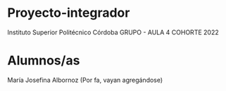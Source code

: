 # Proyecto-integrador

Instituto Superior Politécnico Córdoba 
GRUPO - AULA 4 COHORTE 2022

# Alumnos/as

María Josefina Albornoz
(Por fa, vayan agregándose)
